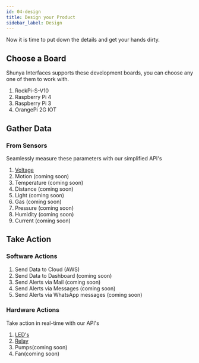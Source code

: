 ```yaml
---
id: 04-design
title: Design your Product
sidebar_label: Design
---
```


Now it is time to put down the details and get your hands dirty.

## Choose a Board 
Shunya Interfaces supports these development boards, you can choose any one of them
to work with.

1. RockPi-S-V10  
1. Raspberry Pi 4 
1. Raspberry Pi 3
1. OrangePi 2G IOT

## Gather Data 

### From Sensors
Seamlessly measure these parameters with our simplified API's 

1. [Voltage](categories/08-analog_voltage.md) 
1. Motion (coming soon)
1. Temperature (coming soon)
1. Distance (coming soon)
1. Light (coming soon)
1. Gas (coming soon)    
1. Pressure (coming soon)
1. Humidity (coming soon)
1. Current (coming soon)


## Take Action

### Software Actions

1. Send Data to Cloud (AWS) 
2. Send Data to Dashboard (coming soon) 
3. Send Alerts via Mail (coming soon) 
4. Send Alerts via Messages (coming soon) 
5. Send Alerts via WhatsApp messages (coming soon)  

### Hardware Actions
Take action in real-time with our API's 

1. [LED's](categories/501-led.md)
2. [Relay](categories/502-relay.md) 
3. Pumps(coming soon)
4. Fan(coming soon)

